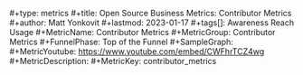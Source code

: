 #+type: metrics
#+title: Open Source Business Metrics: Contributor Metrics
#+author: Matt Yonkovit
#+lastmod: 2023-01-17
#+tags[]: Awareness Reach Usage 
#+MetricName: Contributor Metrics
#+MetricGroup: Contributor Metrics
#+FunnelPhase: Top of the Funnel
#+SampleGraph: 
#+MetricYoutube: https://www.youtube.com/embed/CWFhrTCZ4wg
#+MetricDescription: 
#+MetricKey: contributor_metrics
